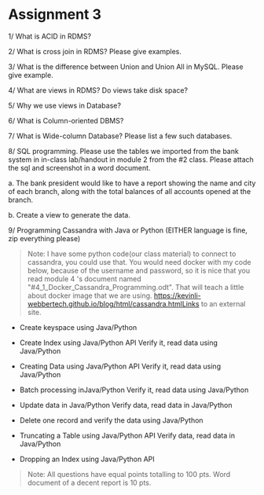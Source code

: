 # Assignment 3

1/ What is ACID in RDMS?

2/ What is cross join in RDMS? Please give examples.

3/ What is the difference between Union and Union All in MySQL. Please give example.

4/ What are views in RDMS? Do views take disk space?

5/ Why we use views in Database?

6/ What is Column-oriented DBMS?

7/ What is Wide-column Database? Please list a few such databases.

8/ SQL programming. Please use the tables we imported from the bank system in in-class lab/handout in module 2 from the #2 class. Please attach the sql and screenshot in a word document.

a. The bank president would like to have a report showing the name and city of each branch, along with the total balances of all accounts opened at the branch.

b. Create a view to generate the data.

9/ Programming Cassandra with Java or Python (EITHER language is fine, zip everything please)

> Note: I have some python code(our class material) to connect to cassandra, you could use that.
You would need docker with my code below, because of the username and password, so it is nice that you read module 4 's document named "#4_1_Docker_Cassandra_Programming.odt". That will teach a little about docker image that we are using.
https://kevinli-webbertech.github.io/blog/html/cassandra.htmlLinks to an external site.

* Create keyspace using Java/Python

* Create Index using Java/Python API Verify it, read data using Java/Python

* Creating Data using Java/Python API Verify it, read data using Java/Python

* Batch processing inJava/Python Verify it, read data using Java/Python

* Update data in Java/Python Verify data, read data in Java/Python

* Delete one record and verify the data using Java/Python

* Truncating a Table using Java/Python API Verify data, read data in Java/Python

* Dropping an Index using Java/Python API

> Note: All questions have equal points totalling to 100 pts. Word document of a decent report is 10 pts.
